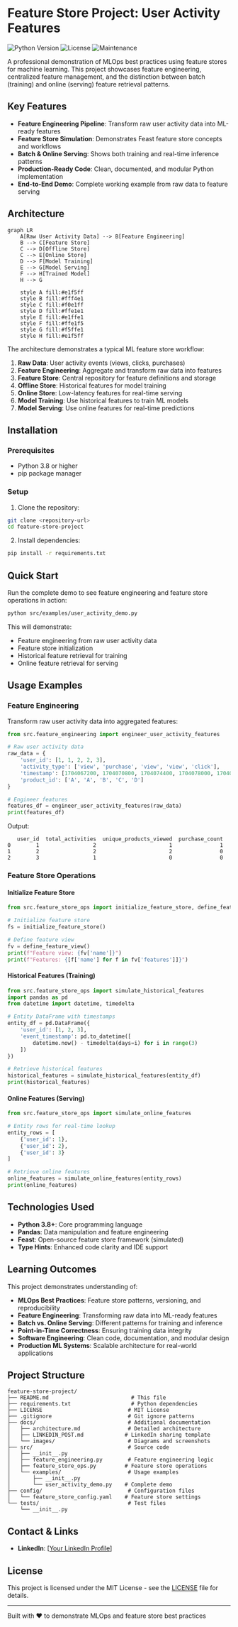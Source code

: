 # Feature Store Project: User Activity Features

![Python Version](https://img.shields.io/badge/python-3.8%2B-blue)
![License](https://img.shields.io/badge/license-MIT-green)
![Maintenance](https://img.shields.io/badge/maintained-yes-brightgreen)

A professional demonstration of MLOps best practices using feature stores for machine learning. This project showcases feature engineering, centralized feature management, and the distinction between batch (training) and online (serving) feature retrieval patterns.

## Key Features

- **Feature Engineering Pipeline**: Transform raw user activity data into ML-ready features
- **Feature Store Simulation**: Demonstrates Feast feature store concepts and workflows
- **Batch & Online Serving**: Shows both training and real-time inference patterns
- **Production-Ready Code**: Clean, documented, and modular Python implementation
- **End-to-End Demo**: Complete working example from raw data to feature serving

## Architecture

```mermaid
graph LR
    A[Raw User Activity Data] --> B[Feature Engineering]
    B --> C[Feature Store]
    C --> D[Offline Store]
    C --> E[Online Store]
    D --> F[Model Training]
    E --> G[Model Serving]
    F --> H[Trained Model]
    H --> G
    
    style A fill:#e1f5ff
    style B fill:#fff4e1
    style C fill:#f0e1ff
    style D fill:#ffe1e1
    style E fill:#e1ffe1
    style F fill:#ffe1f5
    style G fill:#f5ffe1
    style H fill:#e1f5ff
```

The architecture demonstrates a typical ML feature store workflow:

1. **Raw Data**: User activity events (views, clicks, purchases)
2. **Feature Engineering**: Aggregate and transform raw data into features
3. **Feature Store**: Central repository for feature definitions and storage
4. **Offline Store**: Historical features for model training
5. **Online Store**: Low-latency features for real-time serving
6. **Model Training**: Use historical features to train ML models
7. **Model Serving**: Use online features for real-time predictions

## Installation

### Prerequisites

- Python 3.8 or higher
- pip package manager

### Setup

1. Clone the repository:
```bash
git clone <repository-url>
cd feature-store-project
```

2. Install dependencies:
```bash
pip install -r requirements.txt
```

## Quick Start

Run the complete demo to see feature engineering and feature store operations in action:

```bash
python src/examples/user_activity_demo.py
```

This will demonstrate:
- Feature engineering from raw user activity data
- Feature store initialization
- Historical feature retrieval for training
- Online feature retrieval for serving

## Usage Examples

### Feature Engineering

Transform raw user activity data into aggregated features:

```python
from src.feature_engineering import engineer_user_activity_features

# Raw user activity data
raw_data = {
    'user_id': [1, 1, 2, 2, 3],
    'activity_type': ['view', 'purchase', 'view', 'view', 'click'],
    'timestamp': [1704067200, 1704070800, 1704074400, 1704078000, 1704081600],
    'product_id': ['A', 'A', 'B', 'C', 'D']
}

# Engineer features
features_df = engineer_user_activity_features(raw_data)
print(features_df)
```

Output:
```
   user_id  total_activities  unique_products_viewed  purchase_count
0        1                 2                       1               1
1        2                 2                       2               0
2        3                 1                       0               0
```

### Feature Store Operations

#### Initialize Feature Store

```python
from src.feature_store_ops import initialize_feature_store, define_feature_view

# Initialize feature store
fs = initialize_feature_store()

# Define feature view
fv = define_feature_view()
print(f"Feature view: {fv['name']}")
print(f"Features: {[f['name'] for f in fv['features']]}")
```

#### Historical Features (Training)

```python
from src.feature_store_ops import simulate_historical_features
import pandas as pd
from datetime import datetime, timedelta

# Entity DataFrame with timestamps
entity_df = pd.DataFrame({
    'user_id': [1, 2, 3],
    'event_timestamp': pd.to_datetime([
        datetime.now() - timedelta(days=i) for i in range(3)
    ])
})

# Retrieve historical features
historical_features = simulate_historical_features(entity_df)
print(historical_features)
```

#### Online Features (Serving)

```python
from src.feature_store_ops import simulate_online_features

# Entity rows for real-time lookup
entity_rows = [
    {'user_id': 1},
    {'user_id': 2},
    {'user_id': 3}
]

# Retrieve online features
online_features = simulate_online_features(entity_rows)
print(online_features)
```

## Technologies Used

- **Python 3.8+**: Core programming language
- **Pandas**: Data manipulation and feature engineering
- **Feast**: Open-source feature store framework (simulated)
- **Type Hints**: Enhanced code clarity and IDE support

## Learning Outcomes

This project demonstrates understanding of:

- **MLOps Best Practices**: Feature store patterns, versioning, and reproducibility
- **Feature Engineering**: Transforming raw data into ML-ready features
- **Batch vs. Online Serving**: Different patterns for training and inference
- **Point-in-Time Correctness**: Ensuring training data integrity
- **Software Engineering**: Clean code, documentation, and modular design
- **Production ML Systems**: Scalable architecture for real-world applications

## Project Structure

```
feature-store-project/
├── README.md                          # This file
├── requirements.txt                   # Python dependencies
├── LICENSE                           # MIT License
├── .gitignore                        # Git ignore patterns
├── docs/                             # Additional documentation
│   ├── architecture.md               # Detailed architecture
│   ├── LINKEDIN_POST.md             # LinkedIn sharing template
│   └── images/                       # Diagrams and screenshots
├── src/                              # Source code
│   ├── __init__.py
│   ├── feature_engineering.py        # Feature engineering logic
│   ├── feature_store_ops.py         # Feature store operations
│   └── examples/                     # Usage examples
│       ├── __init__.py
│       └── user_activity_demo.py    # Complete demo
├── config/                           # Configuration files
│   └── feature_store_config.yaml    # Feature store settings
└── tests/                            # Test files
    └── __init__.py
```

## Contact & Links

- **LinkedIn**: [[Your LinkedIn Profile](https://www.linkedin.com/in/srinathkaithoju/)]


## License

This project is licensed under the MIT License - see the [LICENSE](LICENSE) file for details.

---

Built with ❤️ to demonstrate MLOps and feature store best practices
